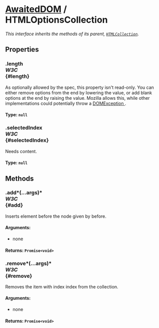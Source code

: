 # [AwaitedDOM](/docs/basic-interfaces/awaited-dom) <span>/</span> HTMLOptionsCollection

<div class='overview'><em>This interface inherits the methods of its parent,&nbsp;<a href="https://developer.mozilla.org/en-US/docs/Web/API/HTMLCollection" title="The HTMLCollection interface represents a generic collection (array-like object similar to arguments) of elements (in document order) and offers methods and properties for selecting from the list."><code>HTMLCollection</code></a>.</em></div>

## Properties

### .length <div class="specs"><i>W3C</i></div> {#length}

As optionally allowed by the spec, this property isn't read-only. You can either remove options from the end by lowering the value, or add blank options at the end by raising the value. Mozilla allows this, while other implementations could potentially throw a <a href="/en-US/docs/DOM/DOMException" title="DOM/DOMException">DOMException
</a>.

#### **Type**: `null`

### .selectedIndex <div class="specs"><i>W3C</i></div> {#selectedIndex}

Needs content.

#### **Type**: `null`

## Methods

### .add*(...args)* <div class="specs"><i>W3C</i></div> {#add}

Inserts element before the node given by before.

#### **Arguments**:


 - none

#### **Returns**: `Promise<void>`

### .remove*(...args)* <div class="specs"><i>W3C</i></div> {#remove}

Removes the item with index index from the collection.

#### **Arguments**:


 - none

#### **Returns**: `Promise<void>`
